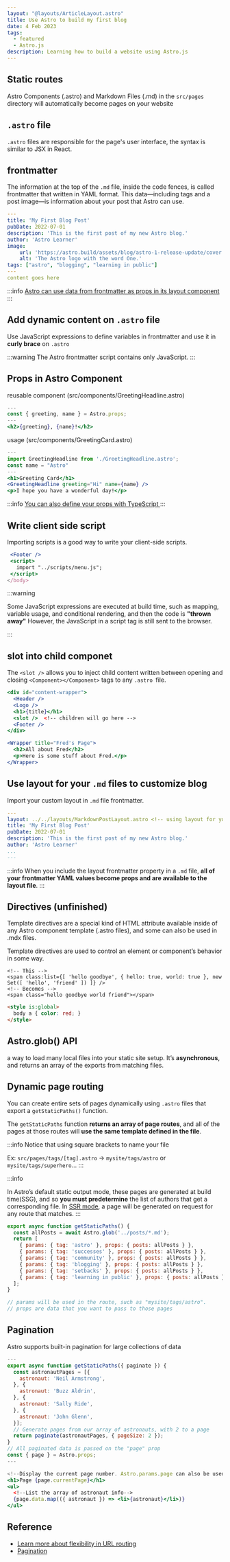 ```yaml
---
layout: "@layouts/ArticleLayout.astro"
title: Use Astro to build my first blog
date: 4 Feb 2023
tags:
  - featured
  - Astro.js
description: Learning how to build a website using Astro.js
---
```

## Static routes

Astro Components (.astro) and Markdown Files (.md) in the `src/pages` directory will automatically become pages on your website


## `.astro` file 

`.astro` files are responsible for the page's user interface, the syntax is similar to JSX in React.


## frontmatter

The information at the top of the `.md` file, inside the code fences, is called frontmatter that written in YAML format. This data—including tags and a post image—is information about your post that Astro can use.

```yaml
---
title: 'My First Blog Post'
pubDate: 2022-07-01
description: 'This is the first post of my new Astro blog.'
author: 'Astro Learner'
image:
    url: 'https://astro.build/assets/blog/astro-1-release-update/cover.jpeg' 
    alt: 'The Astro logo with the word One.'
tags: ["astro", "blogging", "learning in public"]
---
content goes here 
```

:::info
[Astro can use data from frontmatter as props in its layout component](https://docs.astro.build/en/reference/api-reference/#astroprops)
:::

## Add dynamic content on `.astro` file


Use JavaScript expressions to define variables in frontmatter and use it in **curly brace** on `.astro`


:::warning
The Astro frontmatter script contains only JavaScript.
:::

## Props in Astro Component 

reusable component (src/components/GreetingHeadline.astro)

```jsx
---
const { greeting, name } = Astro.props;
---
<h2>{greeting}, {name}!</h2>
```

usage (src/components/GreetingCard.astro)

```jsx
---
import GreetingHeadline from './GreetingHeadline.astro';
const name = "Astro"
---
<h1>Greeting Card</h1>
<GreetingHeadline greeting="Hi" name={name} />
<p>I hope you have a wonderful day!</p>
```

:::info
[You can also define your props with TypeScript ](https://docs.astro.build/en/guides/typescript/#component-props)
:::

## Write client side script

Importing scripts is a good way to write your client-side scripts.

```jsx
 <Footer />
 <script>
   import "../scripts/menu.js";
 </script>
</body>
```

:::warning

Some JavaScript expressions are executed at build time, such as mapping, variable usage, and conditional rendering, and then the code is **"thrown away"** However, the JavaScript in a script tag is still sent to the browser.

:::

## slot into child componet

The `<slot />` allows you to inject child content written between opening and closing `<Component></Component>` tags to any `.astro `file.

```jsx
<div id="content-wrapper">
  <Header />
  <Logo />
  <h1>{title}</h1>
  <slot />  <!-- children will go here -->
  <Footer />
</div>
```

```jsx
<Wrapper title="Fred's Page">
  <h2>All about Fred</h2>
  <p>Here is some stuff about Fred.</p>
</Wrapper>
```

## Use layout for your `.md` files to customize blog 

Import your custom layout in `.md` file frontmatter.

```yaml
---
layout: ../../layouts/MarkdownPostLayout.astro <!-- using layout for your md file -->
title: 'My First Blog Post'
pubDate: 2022-07-01
description: 'This is the first post of my new Astro blog.'
author: 'Astro Learner'
...
---
```


:::info
When you include the layout frontmatter property in a `.md` file, **all of your frontmatter YAML values become props and are available to the layout file**.
:::



## Directives (unfinished)

Template directives are a special kind of HTML attribute available inside of any Astro component template (.astro files), and some can also be used in .mdx files.

Template directives are used to control an element or component’s behavior in some way.

```
<!-- This -->
<span class:list={[ 'hello goodbye', { hello: true, world: true }, new Set([ 'hello', 'friend' ]) ]} />
<!-- Becomes -->
<span class="hello goodbye world friend"></span>
```

```html
<style is:global>
  body a { color: red; }
</style>
```


## Astro.glob() API

a way to load many local files into your static site setup.  It’s **asynchronous**, and returns an array of the exports from matching files.



## Dynamic page routing

You can create entire sets of pages dynamically using `.astro` files that export a `getStaticPaths()` function.

The `getStaticPaths` function **returns an array of page routes**, and all of the pages at those routes will **use the same template defined in the file**.

:::info
Notice that using square brackets to name your file

Ex: `src/pages/tags/[tag].astro` ->  `mysite/tags/astro` or `mysite/tags/superhero`...
:::


:::info

In Astro’s default static output mode, these pages are generated at build time(SSG), and so **you must predetermine** the list of authors that get a corresponding file. In [SSR mode](https://docs.astro.build/en/guides/server-side-rendering/), a page will be generated on request for any route that matches.
:::

```javascript
export async function getStaticPaths() {
  const allPosts = await Astro.glob('../posts/*.md');
  return [
    { params: { tag: 'astro' }, props: { posts: allPosts } },
    { params: { tag: 'successes' }, props: { posts: allPosts } },
    { params: { tag: 'community' }, props: { posts: allPosts } },
    { params: { tag: 'blogging' }, props: { posts: allPosts } },
    { params: { tag: 'setbacks' }, props: { posts: allPosts } },
    { params: { tag: 'learning in public' }, props: { posts: allPosts } },
  ];
}

// params will be used in the route, such as "mysite/tags/astro".
// props are data that you want to pass to those pages
```

 
## Pagination

Astro supports built-in pagination for large collections of data

```jsx
---
export async function getStaticPaths({ paginate }) {
  const astronautPages = [{
    astronaut: 'Neil Armstrong',
  }, {
    astronaut: 'Buzz Aldrin',
  }, {
    astronaut: 'Sally Ride',
  }, {
    astronaut: 'John Glenn',
  }];
  // Generate pages from our array of astronauts, with 2 to a page
  return paginate(astronautPages, { pageSize: 2 });
}
// All paginated data is passed on the "page" prop
const { page } = Astro.props;
---

<!--Display the current page number. Astro.params.page can also be used!-->
<h1>Page {page.currentPage}</h1>
<ul>
  <!--List the array of astronaut info-->
  {page.data.map(({ astronaut }) => <li>{astronaut}</li>)}
</ul>
```


## Reference

* [Learn more about flexibility in URL routing](https://docs.astro.build/en/core-concepts/routing/#dynamic-routes)
* [Pagination](https://docs.astro.build/en/core-concepts/routing/#pagination)




















